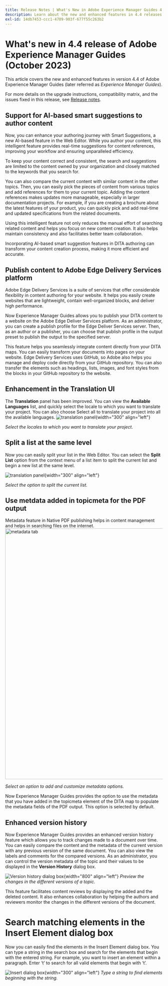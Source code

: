 ```yaml
---
title: Release Notes | What's New in Adobe Experience Manager Guides 4.4 release
description: Learn about the new and enhanced features in 4.4 releases of Adobe Experience Manager Guides
exl-id: 14db7453-ccc1-4709-903f-677f55c263b2
---
```

# What's new in 4.4 release of Adobe Experience Manager Guides (October 2023)

This article covers the new and enhanced features in version 4.4 of Adobe Experience Manager Guides (later referred as *Experience Manager Guides*).

For more details on the upgrade instructions, compatibility matrix, and the issues fixed in this release, see [Release notes](./release-notes-4.4.md).

## Support for AI-based smart suggestions to author content

Now, you can enhance your authoring journey with Smart Suggestions, a new AI-based feature in the Web Editor. While you author your content, this intelligent feature provides real-time suggestions for content references, improving your workflow and ensuring unparalleled efficiency.

 
To keep your content correct and consistent, the search and suggestions are limited to the content owned by your organization and closely matched to the keywords that you search for.  

You can also compare the current content with similar content in the other topics. Then, you can easily pick the pieces of content from various topics and add references for them to your current topic.  Adding the content references makes updates more manageable, especially in larger documentation projects. For example, if you are creating a brochure about the latest features of your product, you can quickly pick and add real-time and updated specifications from the related documents.

Using this intelligent feature not only reduces the manual effort of searching related content and helps you focus on new content creation.  It also helps maintain consistency and also facilitates better team collaboration.  

Incorporating AI-based smart suggestion features in DITA authoring can transform your content creation process, making it more efficient and accurate. 

## Publish content to Adobe Edge Delivery Services platform

Adobe Edge Delivery Services is a suite of services that offer considerable flexibility in content authoring for your website. It helps you easily create websites that are lightweight, contain well-organized blocks, and deliver high performance.

Now Experience Manager Guides allows you to publish your DITA content to a website on the Adobe Edge Deliver Services platform.  As an administrator, you can create a publish profile for the Edge Deliver Services server. Then, as an author or a publisher, you can choose that publish profile in the output preset to publish the output to the specified server.
 
This feature helps you seamlessly integrate content directly from your DITA maps. You can easily transform your documents into pages on your website. 
Edge Delivery Services uses GitHub, so Adobe also helps you manage and deploy code directly from your  GitHub repository. You can also transfer the elements such as headings, lists, images, and font styles from the blocks in your GitHub repository to the website. 

## Enhancement in the Translation UI

The **Translation** panel has been improved.  You can view the **Available Languages** list,  and quickly select the locale to which you want to translate your project. You can also choose Select all to translate your project into all the available languages.
![translation panel](assets/translation-languages-4.4.png){width="300" align="left"}

*Select the locales to which you want to translate your project.*


## Split a list at the same level
Now you can easily split your list in the Web Editor. You can select the **Split List** option from the context menu of a list item to split the current list and begin a new list at the same level. 

![translation panel](assets/context-menu-split-list.png){width="300" align="left"}

*Select the option to split the current list.*

## Use metdata added in topicmeta for the PDF output

Metadata feature in Native PDF publishing helps in content management and helps in searching files on the internet. 
<img src="assets/pdf-metadata-4.4.png" alt="metadata tab" width=800>

*Select an option to add and customize metadata options.*

Now Experience Manager Guides provides the option to use the metadata that you have added in the topicmeta element of the DITA map to populate the metadata fields of the PDF output. This option is selected by default.


## Enhanced version history

Now Experience Manager Guides provides an enhanced version history feature which allows you to track changes made to a document over time. You can easily compare the content and the metadata of the current version with any previous version of the same document. You can also view the labels and comments for the compared versions. As an administrator, you can control the version metadata of the topic and their values to be displayed in the **Version History** dialog box. 

![Version history dialog box](assets/version-history-dialog-web-editor.png){width="800" align="left"}
  *Preview the changes in the different versions of a topic.*

This feature facilitates content reviews by displaying the added and the deleted content. It also enhances collaboration by helping the authors and reviewers monitor the changes in the different versions of the document.

# Search matching elements in the Insert Element dialog box

Now you can easily find the elements in the Insert Element dialog box.  You can type a string in the search box and search for the elements that begin with the entered string.
For example, you want to insert an element within a paragraph.  Enter ‘t’ to search for all valid elements that begin with ‘t’.

![Insert dialog box](assets/insert-element.png){width="300" align="left"}
*Type a string to find elements beginning with the string.* 


